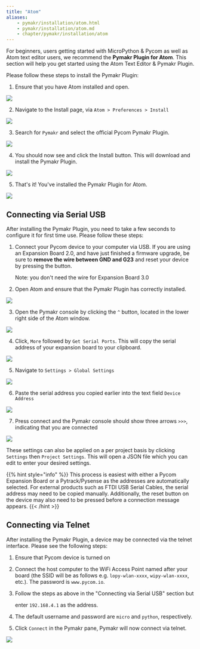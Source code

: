 ```yaml
---
title: "Atom"
aliases:
    - pymakr/installation/atom.html
    - pymakr/installation/atom.md
    - chapter/pymakr/installation/atom
---
```


For beginners, users getting started with MicroPython & Pycom as well as Atom text editor users, we recommend the **Pymakr Plugin for Atom**. This section will help you get started using the Atom Text Editor & Pymakr Plugin.

Please follow these steps to install the Pymakr Plugin:

1. Ensure that you have Atom installed and open.

![](/gitbook/assets/atom_setup_step_1-1.png)

2. Navigate to the Install page, via `Atom > Preferences > Install`

![](/gitbook/assets/atom_setup_step_2-1.png)

3. Search for `Pymakr` and select the official Pycom Pymakr Plugin.

![](/gitbook/assets/atom_setup_step_3-1.png)

4. You should now see and click the Install button. This will download and install the Pymakr Plugin.

![](/gitbook/assets/atom_setup_step_4-1.png)

5. That's it! You've installed the Pymakr Plugin for Atom.

![](/gitbook/assets/atom_setup_step_5-1.png)

## Connecting via Serial USB

After installing the Pymakr Plugin, you need to take a few seconds to configure it for first time use. Please follow these steps:

1. Connect your Pycom device to your computer via USB. If you are using an Expansion Board 2.0, and have just finished a firmware upgrade, be sure to **remove the wire between GND and G23** and reset your device by pressing the button.

   Note: you don't need the wire for Expansion Board 3.0

2. Open Atom and ensure that the Pymakr Plugin has correctly installed.

![](/gitbook/assets/atom_config_step_2-1.png)

3. Open the Pymakr console by clicking the `^` button, located in the lower right side of the Atom window.

![](/gitbook/assets/atom_config_step_3%20%281%29.png)

4. Click, `More` followed by `Get Serial Ports`. This will copy the serial address of your expansion board to your clipboard.

![](/gitbook/assets/atom_config_step_4.png)

5. Navigate to `Settings > Global Settings`

![](/gitbook/assets/atom_config_step_5.png)

6. Paste the serial address you copied earlier into the text field `Device Address`

![](/gitbook/assets/atom_config_step_6%20%281%29.png)

7. Press connect and the Pymakr console should show three arrows `>>>`, indicating that you are connected

![](/gitbook/assets/atom_config_step_7%20%281%29.png)

These settings can also be applied on a per project basis by clicking `Settings` then `Project Settings`. This will open a JSON file which you can edit to enter your desired settings.

{{% hint style="info" %}}
This process is easiest with either a Pycom Expansion Board or a Pytrack/Pysense as the addresses are automatically selected. For external products such as FTDI USB Serial Cables, the serial address may need to be copied manually. Additionally, the reset button on the device may also need to be pressed before a connection message appears.
{{< /hint >}}

## Connecting via Telnet

After installing the Pymakr Plugin, a device may be connected via the telnet interface. Please see the following steps:

1. Ensure that Pycom device is turned on
2. Connect the host computer to the WiFi Access Point named after your board (the SSID will be as follows e.g. `lopy-wlan-xxxx`, `wipy-wlan-xxxx`, etc.). The password is `www.pycom.io`.
3. Follow the steps as above in the "Connecting via Serial USB" section but

   enter `192.168.4.1` as the address.

4. The default username and password are `micro` and `python`, respectively.
5. Click `Connect` in the Pymakr pane, Pymakr will now connect via telnet.

![](/gitbook/assets/pymakr-plugin-settings-1.png)

